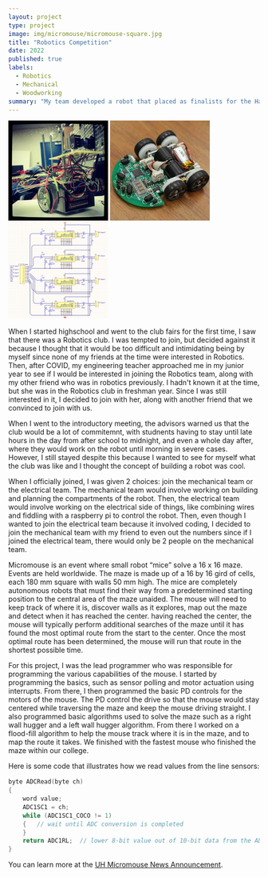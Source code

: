 ```yaml
---
layout: project
type: project
image: img/micromouse/micromouse-square.jpg
title: "Robotics Competition"
date: 2022
published: true
labels:
  - Robotics
  - Mechanical
  - Woodworking
summary: "My team developed a robot that placed as finalists for the Hawaii Regional First Robotics Competition."
---
```


<div class="text-center p-4">
  <img width="200px" src="../img/micromouse/micromouse-robot.png" class="img-thumbnail" >
  <img width="200px" src="../img/micromouse/micromouse-robot-2.jpg" class="img-thumbnail" >
  <img width="200px" src="../img/micromouse/micromouse-circuit.png" class="img-thumbnail" >
</div>

When I started highschool and went to the club fairs for the first time, I saw that there was a Robotics club. I was tempted to join, but decided against it because I thought that it would be too difficult and intimidating being by myself since none of my friends at the time were interested in Robotics. Then, after COVID, my engineering teacher approached me in my junior year to see if I would be interested in joining the Robotics team, along with my other friend who was in robotics previously. I hadn't known it at the time, but she was in the Robotics club in freshman year. Since I was still interested in it, I decided to join with her, along with another friend that we convinced to join with us. 

When I went to the introductory meeting, the advisors warned us that the club would be a lot of commitemnt, with studnents having to stay until late hours in the day from after school to midnight, and even a whole day after, where they would work on the robot until morning in severe cases. However, I still stayed despite this because I wanted to see for myself what the club was like and I thought the concept of building a robot was cool. 

When I officially joined, I was given 2 choices: join the mechanical team or the electrical team. The mechanical team would involve working on building and planning the compartments of the robot. Then, the electrical team would involve working on the electrical side of things, like combining wires and fiddling with a raspberry pi to control the robot. Then, even though I wanted to join the electrical team because it involved coding, I decided to join the mechanical team with my friend to even out the numbers since if I joined the electrical team, there would only be 2 people on the mechanical team. 

Micromouse is an event where small robot “mice” solve a 16 x 16 maze.  Events are held worldwide.  The maze is made up of a 16 by 16 gird of cells, each 180 mm square with walls 50 mm high.  The mice are completely autonomous robots that must find their way from a predetermined starting position to the central area of the maze unaided.  The mouse will need to keep track of where it is, discover walls as it explores, map out the maze and detect when it has reached the center.  having reached the center, the mouse will typically perform additional searches of the maze until it has found the most optimal route from the start to the center.  Once the most optimal route has been determined, the mouse will run that route in the shortest possible time.

For this project, I was the lead programmer who was responsible for programming the various capabilities of the mouse.  I started by programming the basics, such as sensor polling and motor actuation using interrupts.  From there, I then programmed the basic PD controls for the motors of the mouse.  The PD control the drive so that the mouse would stay centered while traversing the maze and keep the mouse driving straight.  I also programmed basic algorithms used to solve the maze such as a right wall hugger and a left wall hugger algorithm.  From there I worked on a flood-fill algorithm to help the mouse track where it is in the maze, and to map the route it takes.  We finished with the fastest mouse who finished the maze within our college.

Here is some code that illustrates how we read values from the line sensors:

```cpp
byte ADCRead(byte ch)
{
    word value;
    ADC1SC1 = ch;
    while (ADC1SC1_COCO != 1)
    {   // wait until ADC conversion is completed   
    }
    return ADC1RL;  // lower 8-bit value out of 10-bit data from the ADC
}
```

You can learn more at the [UH Micromouse News Announcement](https://manoa.hawaii.edu/news/article.php?aId=2857).
